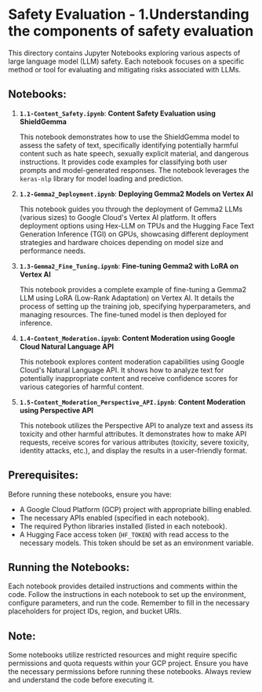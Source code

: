 # Safety Evaluation - 1.Understanding the components of safety evaluation

This directory contains Jupyter Notebooks exploring various aspects of large language model (LLM) safety.  Each notebook focuses on a specific method or tool for evaluating and mitigating risks associated with LLMs.

## Notebooks:

1. **`1.1-Content_Safety.ipynb`**: **Content Safety Evaluation using ShieldGemma**

   This notebook demonstrates how to use the ShieldGemma model to assess the safety of text, specifically identifying potentially harmful content such as hate speech, sexually explicit material, and dangerous instructions.  It provides code examples for classifying both user prompts and model-generated responses. The notebook leverages the `keras-nlp` library for model loading and prediction.


2. **`1.2-Gemma2_Deployment.ipynb`**: **Deploying Gemma2 Models on Vertex AI**

   This notebook guides you through the deployment of Gemma2 LLMs (various sizes) to Google Cloud's Vertex AI platform. It offers deployment options using Hex-LLM on TPUs and the Hugging Face Text Generation Inference (TGI) on GPUs, showcasing different deployment strategies and hardware choices depending on model size and performance needs.


3. **`1.3-Gemma2_Fine_Tuning.ipynb`**: **Fine-tuning Gemma2 with LoRA on Vertex AI**

   This notebook provides a complete example of fine-tuning a Gemma2 LLM using LoRA (Low-Rank Adaptation) on Vertex AI. It details the process of setting up the training job, specifying hyperparameters, and managing resources. The fine-tuned model is then deployed for inference.


4. **`1.4-Content_Moderation.ipynb`**: **Content Moderation using Google Cloud Natural Language API**

   This notebook explores content moderation capabilities using Google Cloud's Natural Language API. It shows how to analyze text for potentially inappropriate content and receive confidence scores for various categories of harmful content.


5. **`1.5-Content_Moderation_Perspective_API.ipynb`**: **Content Moderation using Perspective API**

   This notebook utilizes the Perspective API to analyze text and assess its toxicity and other harmful attributes.  It demonstrates how to make API requests, receive scores for various attributes (toxicity, severe toxicity, identity attacks, etc.), and display the results in a user-friendly format.


## Prerequisites:

Before running these notebooks, ensure you have:

* A Google Cloud Platform (GCP) project with appropriate billing enabled.
* The necessary APIs enabled (specified in each notebook).
* The required Python libraries installed (listed in each notebook).
* A Hugging Face access token (`HF_TOKEN`) with read access to the necessary models.  This token should be set as an environment variable.


## Running the Notebooks:

Each notebook provides detailed instructions and comments within the code.  Follow the instructions in each notebook to set up the environment, configure parameters, and run the code. Remember to fill in the necessary placeholders for project IDs, region, and bucket URIs.


## Note:

Some notebooks utilize restricted resources and might require specific permissions and quota requests within your GCP project.  Ensure you have the necessary permissions before running these notebooks.  Always review and understand the code before executing it.

